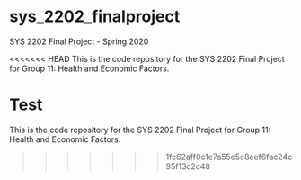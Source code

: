 # sys_2202_finalproject
SYS 2202 Final Project - Spring 2020


<<<<<<< HEAD
This is the code repository for the SYS 2202 Final Project for Group 11: Health and Economic Factors.

Test
=======
This is the code repository for the SYS 2202 Final Project for Group 11: Health and Economic Factors.
>>>>>>> 1fc62aff0c1e7a55e5c8eef6fac24c95f13c2c48
